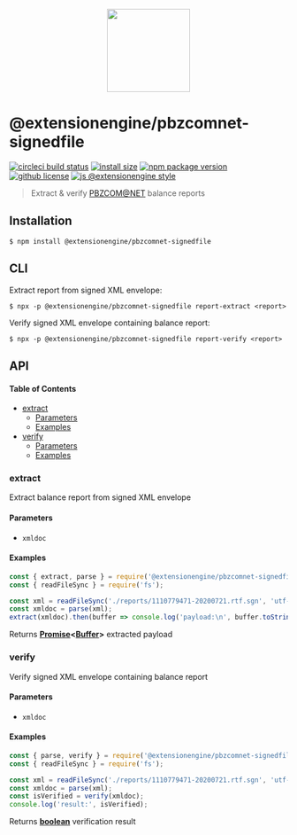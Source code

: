 <p align="center">
  <a href="#">
    <img width="150" src="https://cdn.jsdelivr.net/gh/ExtensionEngine/pbzcomnet-signedfile/media/logo.svg">
  </a>
</p>

# @extensionengine/pbzcomnet-signedfile

[![circleci build status](https://badgen.net/circleci/github/ExtensionEngine/pbzcomnet-signedfile/master?icon)](https://app.circleci.com/pipelines/github/ExtensionEngine/pbzcomnet-signedfile?branch=master)
[![install size](https://badgen.net/packagephobia/install/@extensionengine/pbzcomnet-signedfile)](https://packagephobia.now.sh/result?p=@extensionengine/pbzcomnet-signedfile)
[![npm package version](https://badgen.net/npm/v/@extensionengine/pbzcomnet-signedfile)](https://npm.im/@extensionengine/pbzcomnet-signedfile)
[![github license](https://badgen.net/github/license/ExtensionEngine/pbzcomnet-signedfile)](https://github.com/ExtensionEngine/pbzcomnet-signedfile/blob/master/LICENSE)
[![js @extensionengine style](https://badgen.net/badge/code%20style/@extensionengine/black)](https://github.com/ExtensionEngine/eslint-config)

> Extract & verify [PBZCOM@NET](http://com.pbz.hr/) balance reports

## Installation

    $ npm install @extensionengine/pbzcomnet-signedfile

## CLI

Extract report from signed XML envelope:

    $ npx -p @extensionengine/pbzcomnet-signedfile report-extract <report>

Verify signed XML envelope containing balance report:

    $ npx -p @extensionengine/pbzcomnet-signedfile report-verify <report>

## API

<!-- Generated by documentation.js. Update this documentation by updating the source code. -->

#### Table of Contents

-   [extract](#extract)
    -   [Parameters](#parameters)
    -   [Examples](#examples)
-   [verify](#verify)
    -   [Parameters](#parameters-1)
    -   [Examples](#examples-1)

### extract

Extract balance report from signed XML envelope

#### Parameters

-   `xmldoc`  

#### Examples

```javascript
const { extract, parse } = require('@extensionengine/pbzcomnet-signedfile');
const { readFileSync } = require('fs');

const xml = readFileSync('./reports/1110779471-20200721.rtf.sgn', 'utf-8');
const xmldoc = parse(xml);
extract(xmldoc).then(buffer => console.log('payload:\n', buffer.toString()));
```

Returns **[Promise](https://developer.mozilla.org/docs/Web/JavaScript/Reference/Global_Objects/Promise)&lt;[Buffer](https://nodejs.org/api/buffer.html)>** extracted payload

### verify

Verify signed XML envelope containing balance report

#### Parameters

-   `xmldoc`  

#### Examples

```javascript
const { parse, verify } = require('@extensionengine/pbzcomnet-signedfile');
const { readFileSync } = require('fs');

const xml = readFileSync('./reports/1110779471-20200721.rtf.sgn', 'utf-8');
const xmldoc = parse(xml);
const isVerified = verify(xmldoc);
console.log('result:', isVerified);
```

Returns **[boolean](https://developer.mozilla.org/docs/Web/JavaScript/Reference/Global_Objects/Boolean)** verification result

